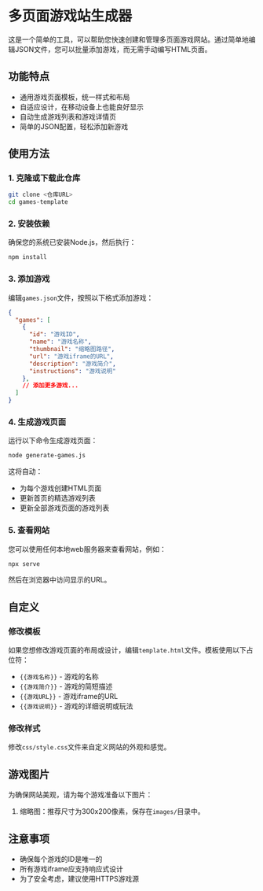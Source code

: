 # 多页面游戏站生成器

这是一个简单的工具，可以帮助您快速创建和管理多页面游戏网站。通过简单地编辑JSON文件，您可以批量添加游戏，而无需手动编写HTML页面。

## 功能特点

- 通用游戏页面模板，统一样式和布局
- 自适应设计，在移动设备上也能良好显示
- 自动生成游戏列表和游戏详情页
- 简单的JSON配置，轻松添加新游戏

## 使用方法

### 1. 克隆或下载此仓库

```bash
git clone <仓库URL>
cd games-template
```

### 2. 安装依赖

确保您的系统已安装Node.js，然后执行：

```bash
npm install
```

### 3. 添加游戏

编辑`games.json`文件，按照以下格式添加游戏：

```json
{
  "games": [
    {
      "id": "游戏ID",
      "name": "游戏名称",
      "thumbnail": "缩略图路径",
      "url": "游戏iframe的URL",
      "description": "游戏简介",
      "instructions": "游戏说明"
    },
    // 添加更多游戏...
  ]
}
```

### 4. 生成游戏页面

运行以下命令生成游戏页面：

```bash
node generate-games.js
```

这将自动：
- 为每个游戏创建HTML页面
- 更新首页的精选游戏列表
- 更新全部游戏页面的游戏列表

### 5. 查看网站

您可以使用任何本地web服务器来查看网站，例如：

```bash
npx serve
```

然后在浏览器中访问显示的URL。

## 自定义

### 修改模板

如果您想修改游戏页面的布局或设计，编辑`template.html`文件。模板使用以下占位符：

- `{{游戏名称}}` - 游戏的名称
- `{{游戏简介}}` - 游戏的简短描述
- `{{游戏URL}}` - 游戏iframe的URL
- `{{游戏说明}}` - 游戏的详细说明或玩法

### 修改样式

修改`css/style.css`文件来自定义网站的外观和感觉。

## 游戏图片

为确保网站美观，请为每个游戏准备以下图片：

1. 缩略图：推荐尺寸为300x200像素，保存在`images/`目录中。

## 注意事项

- 确保每个游戏的ID是唯一的
- 所有游戏iframe应支持响应式设计
- 为了安全考虑，建议使用HTTPS游戏源 